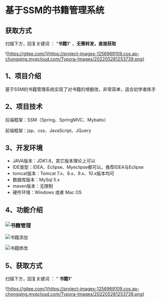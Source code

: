 # 基于SSM的书籍管理系统

## 获取方式

扫描下方，回复关键词  ： “**书籍1**”   ，**无需转发，直接获取**

![https://gitee.com/](https://project-images-1256969109.cos.ap-chongqing.myqcloud.com/Typora-Images/202205281253739.png)

## 1、项目介绍

基于SSM的书籍管理系统实现了对书籍的增删改，非常简单，适合初学者练手


## 2、项目技术

后端框架：SSM（Spring、SpringMVC、Mybatis）

前端框架：jsp、css、JavaScript、JQuery

## 3、开发环境

- JAVA版本：JDK1.8，其它版本理论上可以
- IDE类型：IDEA、Eclipse、Myeclipse都可以。推荐IDEA与Eclipse
- tomcat版本：Tomcat 7.x、8.x、9.x、10.x版本均可
- 数据库版本：MySql 5.x
- maven版本：无限制
- 硬件环境：Windows 或者 Mac OS


## 4、功能介绍

### ![书籍管理](https://project-images-1256969109.cos.ap-chongqing.myqcloud.com/Typora-Images/202206010007427.jpg)

![书籍添加](https://project-images-1256969109.cos.ap-chongqing.myqcloud.com/Typora-Images/202206010007131.jpg)

![书籍修改](https://project-images-1256969109.cos.ap-chongqing.myqcloud.com/Typora-Images/202206010007286.jpg)



## 5、获取方式

扫描下方，回复关键词  ： “ **书籍1**”   



![https://gitee.com/](https://project-images-1256969109.cos.ap-chongqing.myqcloud.com/Typora-Images/202205281253739.png)


